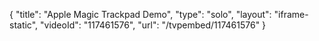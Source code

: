 {
    "title": "Apple Magic Trackpad Demo",
    "type": "solo",
    "layout": "iframe-static",
    "videoId": "117461576",
    "url": "\/tvpembed\/117461576"
}